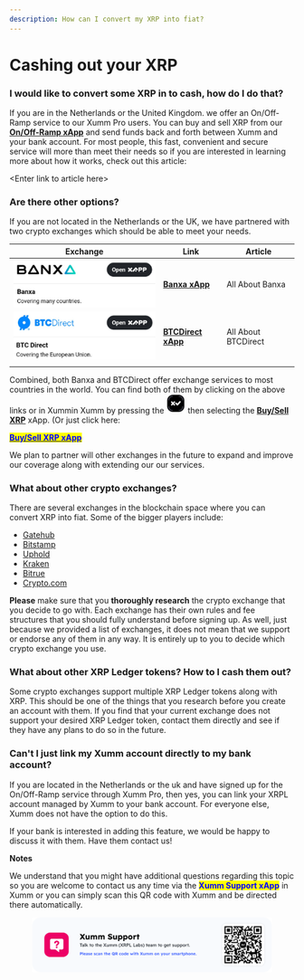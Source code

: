 ```yaml
---
description: How can I convert my XRP into fiat?
---
```


# Cashing out your XRP

### **I would like to convert some XRP in to cash, how do I do that?**

If you are in the Netherlands or the United Kingdom. we offer an On/Off-Ramp service to our Xumm Pro users. You can buy and sell XRP from our [**On/Off-Ramp xApp**](https://xumm.app/detect/xapp:xumm.onofframp) and send funds back and forth between Xumm and your bank account. For most people, this fast, convenient and secure service will more than meet their needs so if you are interested in learning more about how it works, check out this article:

\<Enter link to article here>

### **Are there other options?**

If you are not located in the Netherlands or the UK, we have partnered with two crypto exchanges which should be able to meet your needs.

| Exchange                                | Link                                                                           | Article             |
| --------------------------------------- | ------------------------------------------------------------------------------ | ------------------- |
| ![](<../.gitbook/assets/image (2).png>) | ****[**Banxa xApp**](https://xumm.app/detect/xapp:banxa.onofframp)****         | All About Banxa     |
| ![](<../.gitbook/assets/image (5).png>) | ****[**BTCDirect xApp**](https://xumm.app/detect/xapp:btcdirect.onofframp)**** | All About BTCDirect |
|                                         |                                                                                |                     |

Combined, both Banxa and BTCDirect offer exchange services to most countries in the world. You can find both of them by clicking on the above links or in Xummin Xumm by pressing the <img src="../.gitbook/assets/image (6).png" alt="" data-size="line"> then selecting the [**Buy/Sell XRP**](https://xumm.app/detect/xapp:xumm.buysellxrp) xApp. (Or just click here:

<mark style="color:blue;">****</mark>[<mark style="color:blue;">**Buy/Sell XRP xApp**</mark>](https://xumm.app/detect/xapp:xumm.buysellxrp)<mark style="color:blue;">****</mark>

We plan to partner will other exchanges in the future to expand and improve our coverage along with extending our our services.

### What about other crypto exchanges?

There are several exchanges in the blockchain space where you can convert XRP into fiat. Some of the bigger players include:

* [Gatehub](https://gatehub.net)
* [Bitstamp](https://bitstamp.net)
* [Uphold](https://uphold.com)
* [Kraken](https://kraken.com)
* [Bitrue](https://bitrue.com)
* [Crypto.com](https://crypto.com)

**Please** make sure that you **thoroughly research** the crypto exchange that you decide to go with. Each exchange has their own rules and fee structures that you should fully understand before signing up. As well, just because we provided a list of exchanges, it does not mean that we support or endorse any of them in any way. It is entirely up to you to decide which crypto exchange you use.

### **What about other XRP Ledger tokens? How to I cash them out?**

Some crypto exchanges support multiple XRP Ledger tokens along with XRP. This should be one of the things that you research before you create an account with them. If you find that your current exchange does not support your desired XRP Ledger token, contact them directly and see if they have any plans to do so in the future.

### **Can't I just link my Xumm account directly to my bank account?**

If you are located in the Netherlands or the uk and have signed up for the On/Off-Ramp service through Xumm Pro, then yes, you can link your XRPL account managed by Xumm to your bank account. For everyone else, Xumm does not have the option to do this.

If your bank is interested in adding this feature, we would be happy to discuss it with them. Have them contact us!

**Notes**

We understand that you might have additional questions regarding this topic so you are welcome to contact us any time via the <mark style="color:blue;">**Xumm Support xApp**</mark> in Xumm or you can simply scan this QR code with Xumm and be directed there automatically.

<figure><img src="../.gitbook/assets/Support banner Xumm.png" alt=""><figcaption></figcaption></figure>

